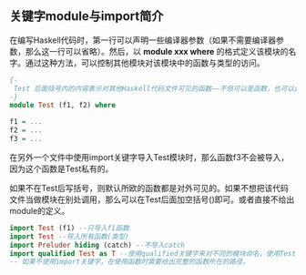 ## 关键字module与import简介

在编写Haskell代码时，第一行可以声明一些编译器参数（如果不需要编译器参数，那么这一行可以省略）。然后，以 **module xxx where** 的格式定义该模块的名字。通过这种方法，可以控制其他模块对该模块中的函数与类型的访问。

```haskell
{-
 Test 后面括号内的内容表示对其他Haskell代码文件可见的函数——不但可以是函数，也可以是类型
-}
module Test (f1, f2) where

f1 = ...
f2 = ...
f3 = ...
```

在另外一个文件中使用import关键字导入Test模块时，那么函数f3不会被导入，因为这个函数是Test私有的。

如果不在Test后写括号，则默认所欧的函数都是对外可见的。如果不想把该代码文件当做模块在别处调用，那么可以在Test后面加空括号()即可。或者直接不给出module的定义。

```haskell
import Test (f1) --只导入f1函数
import Test --导入所有函数(类型)
import Preluder hiding (catch) --不导入catch
import qualified Test as T --使用qualified关键字来对不同的模块命名，使用Test模块时需要加T.
-- 如果不使用import关键字，在使用函数时需要给出完整的函数所在的路径。
```

